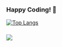 ### Happy Coding! 👋

<!--
**codephoria/codephoria** is a ✨ _special_ ✨ repository because its `README.md` (this file) appears on your GitHub profile.

Here are some ideas to get you started:

- 🔭 I’m currently working on ...
- 🌱 I’m currently learning ...
- 👯 I’m looking to collaborate on ...
- 🤔 I’m looking for help with ...
- 💬 Ask me about ...
- 📫 How to reach me: ...
- 😄 Pronouns: ...
- ⚡ Fun fact: ...
-->
[![Top Langs](https://github-readme-stats.vercel.app/api/top-langs/?username=codephoria&layout=compact)](https://github.com/codephoria/github-readme-stats)
###
![](https://visitor-badge.laobi.icu/badge?page_id=codephoria.codephoria)
